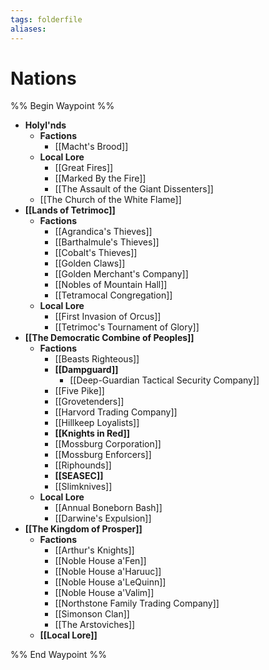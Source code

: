 ```yaml
---
tags: folderfile
aliases:
---
```


# Nations
%% Begin Waypoint %%
- **Holyl'nds**
	- **Factions**
		- [[Macht's Brood]]
	- **Local Lore**
		- [[Great Fires]]
		- [[Marked By the Fire]]
		- [[The Assault of the Giant Dissenters]]
	- [[The Church of the White Flame]]
- **[[Lands of Tetrimoc]]**
	- **Factions**
		- [[Agrandica's Thieves]]
		- [[Barthalmule's Thieves]]
		- [[Cobalt's Thieves]]
		- [[Golden Claws]]
		- [[Golden Merchant's Company]]
		- [[Nobles of Mountain Hall]]
		- [[Tetramocal Congregation]]
	- **Local Lore**
		- [[First Invasion of Orcus]]
		- [[Tetrimoc's Tournament of Glory]]
- **[[The Democratic Combine of Peoples]]**
	- **Factions**
		- [[Beasts Righteous]]
		- **[[Dampguard]]**
			- [[Deep-Guardian Tactical Security Company]]
		- [[Five Pike]]
		- [[Grovetenders]]
		- [[Harvord Trading Company]]
		- [[Hillkeep Loyalists]]
		- **[[Knights in Red]]**
		- [[Mossburg Corporation]]
		- [[Mossburg Enforcers]]
		- [[Riphounds]]
		- **[[SEASEC]]**
		- [[Slimknives]]
	- **Local Lore**
		- [[Annual Boneborn Bash]]
		- [[Darwine's Expulsion]]
- **[[The Kingdom of Prosper]]**
	- **Factions**
		- [[Arthur's Knights]]
		- [[Noble House a'Fen]]
		- [[Noble House a'Haruuc]]
		- [[Noble House a'LeQuinn]]
		- [[Noble House a'Valim]]
		- [[Northstone Family Trading Company]]
		- [[Simonson Clan]]
		- [[The Arstoviches]]
	- **[[Local Lore]]**

%% End Waypoint %%
